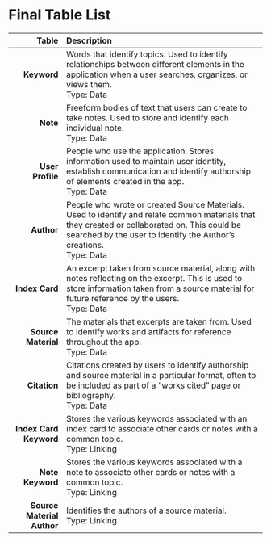 # Final Table List

|                      Table | Description                                                                                                                                                                                                                  |
| -------------------------: | :--------------------------------------------------------------------------------------------------------------------------------------------------------------------------------------------------------------------------- |
|                **Keyword** | Words that identify topics. Used to identify relationships between different elements in the application when a user searches, organizes, or views them. <br />Type: Data<br>                                                |
|                   **Note** | Freeform bodies of text that users can create to take notes. Used to store and identify each individual note. <br />Type: Data<br>                                                                                           |
|           **User Profile** | People who use the application. Stores information used to maintain user identity, establish communication and identify authorship of elements created in the app. <br />Type: Data<br>                                      |
|                 **Author** | People who wrote or created Source Materials. Used to identify and relate common materials that they created or collaborated on. This could be searched by the user to identify the Author’s creations. <br />Type: Data<br> |
|             **Index Card** | An excerpt taken from source material, along with notes reflecting on the excerpt. This is used to store information taken from a source material for future reference by the users. <br />Type: Data<br>                    |
|        **Source Material** | The materials that excerpts are taken from. Used to identify works and artifacts for reference throughout the app. <br>Type: Data</br>                                                                                       |
|               **Citation** | Citations created by users to identify authorship and source material in a particular format, often to be included as part of a “works cited” page or bibliography. <br />Type: Data<br>                                     |
|     **Index Card Keyword** | Stores the various keywords associated with an index card to associate other cards or notes with a common topic. <br>Type: Linking</br>                                                                                      |
|           **Note Keyword** | Stores the various keywords associated with a note to associate other cards or notes with a common topic. <br>Type: Linking</br>                                                                                             |
| **Source Material Author** | Identifies the authors of a source material. <br>Type: Linking</br>                                                                                                                                                          |
